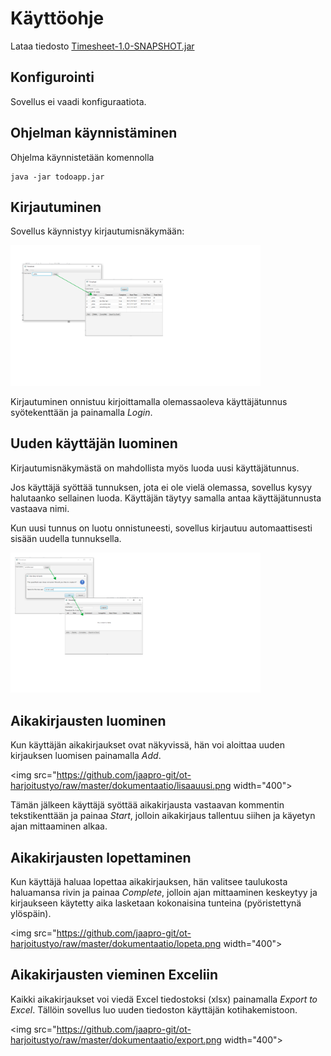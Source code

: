 # Käyttöohje

Lataa tiedosto [Timesheet-1.0-SNAPSHOT.jar](https://github.com/jaapro-git/ot-harjoitustyo/releases/latest)

## Konfigurointi

Sovellus ei vaadi konfiguraatiota.

## Ohjelman käynnistäminen

Ohjelma käynnistetään komennolla 

```
java -jar todoapp.jar
```

## Kirjautuminen

Sovellus käynnistyy kirjautumisnäkymään:

<img src="https://github.com/jaapro-git/ot-harjoitustyo/raw/master/dokumentaatio/kirjautuminen.png" width="400">

Kirjautuminen onnistuu kirjoittamalla olemassaoleva käyttäjätunnus syötekenttään ja painamalla _Login_.

## Uuden käyttäjän luominen

Kirjautumisnäkymästä on mahdollista myös luoda uusi käyttäjätunnus.

Jos käyttäjä syöttää tunnuksen, jota ei ole vielä olemassa, sovellus kysyy halutaanko sellainen luoda. Käyttäjän täytyy samalla antaa käyttäjätunnusta vastaava nimi.

Kun uusi tunnus on luotu onnistuneesti, sovellus kirjautuu automaattisesti sisään uudella tunnuksella.

<img src="https://github.com/jaapro-git/ot-harjoitustyo/raw/master/dokumentaatio/uusikayttaja.png" width="400">

## Aikakirjausten luominen

Kun käyttäjän aikakirjaukset ovat näkyvissä, hän voi aloittaa uuden kirjauksen luomisen painamalla _Add_.

<img src="https://github.com/jaapro-git/ot-harjoitustyo/raw/master/dokumentaatio/lisaauusi.png width="400">

Tämän jälkeen käyttäjä syöttää aikakirjausta vastaavan kommentin tekstikenttään ja painaa _Start_, jolloin aikakirjaus tallentuu siihen ja käyetyn ajan mittaaminen alkaa. 

## Aikakirjausten lopettaminen

Kun käyttäjä haluaa lopettaa aikakirjauksen, hän valitsee taulukosta haluamansa rivin ja painaa _Complete_, jolloin ajan mittaaminen keskeytyy ja kirjaukseen käytetty aika lasketaan kokonaisina tunteina (pyöristettynä ylöspäin).

<img src="https://github.com/jaapro-git/ot-harjoitustyo/raw/master/dokumentaatio/lopeta.png width="400">
                                                                                                       
## Aikakirjausten vieminen Exceliin

Kaikki aikakirjaukset voi viedä Excel tiedostoksi (xlsx) painamalla _Export to Excel_. Tällöin sovellus luo uuden tiedoston käyttäjän kotihakemistoon.

<img src="https://github.com/jaapro-git/ot-harjoitustyo/raw/master/dokumentaatio/export.png width="400">

